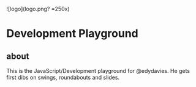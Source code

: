 ![logo](logo.png? =250x)

# Development Playground

## about

This is the JavaScript/Development playground for @edydavies. He gets first dibs on swings, roundabouts and slides.